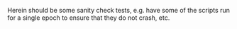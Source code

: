 Herein should be some sanity check tests, e.g. have some of the scripts
run for a single epoch to ensure that they do not crash, etc.
